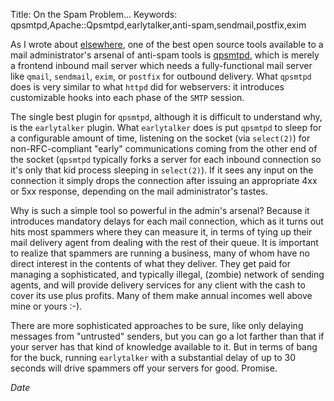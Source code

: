 Title: On the Spam Problem...
Keywords: qpsmtpd,Apache::Qpsmtpd,earlytalker,anti-spam,sendmail,postfix,exim

As I wrote about [elsewhere](/clients/apache), one of the best open source tools available to a mail administrator's arsenal of anti-spam tools is [qpsmtpd](http://en.wikipedia.org/wiki/Qpsmtpd), which is merely a frontend inbound mail server which needs a fully-functional mail server like `qmail`, `sendmail`, `exim`, or `postfix` for outbound delivery.  What `qpsmtpd` does is very similar to what `httpd` did for webservers: it introduces customizable hooks into each phase of the `SMTP` session.

The single best plugin for `qpsmtpd`, although it is difficult to understand why, is the `earlytalker` plugin.  What `earlytalker` does is put `qpsmtpd` to sleep for a configurable amount of time, listening on the socket (via `select(2)`) for non-RFC-compliant "early" communications coming from the other end of the socket (`qpsmtpd` typically forks a server for each inbound connection so it's only that kid process sleeping in `select(2)`). If it sees any input on the connection it simply drops the connection after issuing an appropriate 4xx or 5xx response, depending on the mail administrator's tastes.

Why is such a simple tool so powerful in the admin's arsenal?  Because it introduces mandatory delays for each mail connection, which as it turns out hits most spammers where they can measure it, in terms of tying up their mail delivery agent from dealing with the rest of their queue.  It is important to realize that spammers are running a business, many of whom have no direct interest in the contents of what they deliver. They get paid for managing a sophisticated, and typically illegal, (zombie) network of sending agents, and will provide delivery services for any client with the cash to cover its use plus profits.  Many of them make annual incomes well above mine or yours :-).

There are more sophisticated approaches to be sure, like only delaying messages from "untrusted" senders, but you can go a lot farther than that if your server has that kind of knowledge available to it.  But in terms of bang for the buck, running `earlytalker` with a substantial delay of up to 30 seconds will drive spammers off your servers for good.  Promise.

$Date$
